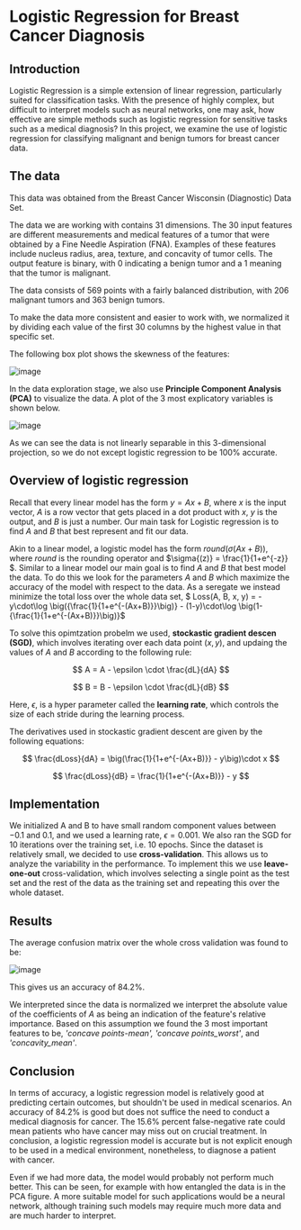 # Logistic Regression for Breast Cancer Diagnosis 

## Introduction

Logistic Regression is a simple extension of linear regression, particularly suited for classification tasks. With the presence of highly complex, but difficult to interpret models such as neural networks, one may ask, how effective are simple methods such as logistic regression for sensitive tasks such as a medical diagnosis? In this project, we examine the use of logistic regression for classifying malignant and benign tumors for breast cancer data.

## The data

This data was obtained from the Breast Cancer Wisconsin (Diagnostic) Data Set.

The data we are working with contains $31$ dimensions. The $30$ input features are different measurements and medical features of a tumor that were obtained by a Fine Needle Aspiration (FNA). Examples of these features include nucleus radius, area, texture, and concavity of tumor cells. The output feature is binary, with $0$ indicating a benign tumor and a $1$ meaning that the tumor is malignant. 

The data consists of $569$ points with a fairly balanced distribution, with $206$ malignant tumors and $363$ benign tumors.

To make the data more consistent and easier to work with, we normalized it by dividing each value of the first $30$ columns by the highest value in that specific set.


The following box plot shows the skewness of the features:

![image](https://user-images.githubusercontent.com/85080576/171761539-dedb962f-168d-44c2-a8cf-c718dc8691cf.png)

In the data exploration stage, we also use **Principle Component Analysis (PCA)** to visualize the data. A plot of the 3 most explicatory variables is shown below. 


![image](https://user-images.githubusercontent.com/85080576/171761420-8bdefba9-5d99-4496-801f-4af9c188135d.png)

As we can see the data is not linearly separable in this 3-dimensional projection, so we do not except logistic regression to be 100% accurate.


## Overview of logistic regression

Recall that every linear model has the form $y = Ax + B$, where $x$ is the input vector, $A$ is a row vector that gets placed in a dot product with $x$, $y$ is the output, and $B$ is just a number. Our main task for Logistic regression is to find $A$ and $B$ that best represent and fit our data. 

Akin to a linear model, a logistic model has the form $round (\sigma(Ax + B))$, where $round$ is the rounding operator and $\sigma{(z)} = \frac{1}{1+e^{-z}} $. Similar to a linear model our main goal is to find $A$ and $B$ that best model the data. To do this we look for the parameters $A$ and $B$ which maximize the accuracy of the model with respect to the data. As a seregate we instead minimize the total loss over the whole data set, $ Loss(A, B, x, y) = -y\cdot\log \big({\frac{1}{1+e^{-(Ax+B)}}\big)} - (1-y)\cdot\log \big(1-{\frac{1}{1+e^{-(Ax+B)}}\big)}$

To solve this opimtzation probelm we used, **stockastic gradient descen (SGD)**, which involves iterating over each data point $(x, y)$, and updaing the values of $A$ and $B$ according to the following rule: 

$$ A = A - \epsilon \cdot \frac{dL}{dA} $$

$$ B = B - \epsilon \cdot \frac{dL}{dB} $$

Here, $\epsilon$, is a hyper parameter called the **learning rate**, which controls the size of each stride during the learning process. 

The derivatives used in stockastic gradient descent are given by the following equations: 

$$ \frac{dLoss}{dA} = \big(\frac{1}{1+e^{-(Ax+B)}} - y\big)\cdot x $$

$$ \frac{dLoss}{dB} = \frac{1}{1+e^{-(Ax+B)}} - y $$

## Implementation

We initialized A and B to have small random component values between $-0.1$ and $0.1$, and we used a learning rate, $\epsilon = 0.001$. We also ran the SGD for 10 iterations over the training set, i.e. 10 epochs. Since the dataset is relatively small, we decided to use **cross-validation**. This allows us to analyze the variability in the performance. To implement this we use **leave-one-out** cross-validation, which involves selecting a single point as the test set and the rest of the data as the training set and repeating this over the whole dataset.

## Results

The average confusion matrix over the whole cross validation was found to be:

![image](https://user-images.githubusercontent.com/85080576/171761599-514d1f09-2823-43a4-bc59-007b1ddb28c0.png)

This gives us an accuracy of $84.2 \%$.

We interpreted since the data is normalized we interpret the absolute value of the coefficients of $A$ as being an indication of the feature's relative importance. Based on this assumption we found the $3$ most important features to be, _'concave points-mean', 'concave points_worst'_, and _'concavity_mean'_.

## Conclusion

In terms of accuracy, a logistic regression model is relatively good at predicting certain outcomes, but shouldn't be used in medical scenarios. An accuracy of $84.2\%$ is good but does not suffice the need to conduct a medical diagnosis for cancer. The $15.6\%$ percent false-negative rate could mean patients who have cancer may miss out on crucial treatment. In conclusion, a logistic regression model is accurate but is not explicit enough to be used in a medical environment, nonetheless, to diagnose a patient with cancer.

Even if we had more data, the model would probably not perform much better. This can be seen, for example with how entangled the data is in the PCA figure. A more suitable model for such applications would be a neural network, although training such models may require much more data and are much harder to interpret.
